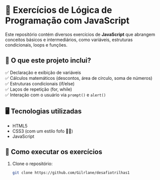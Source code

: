 # 🚀 Exercícios de Lógica de Programação com JavaScript  

Este repositório contém diversos exercícios de **JavaScript** que abrangem conceitos básicos e intermediários, como variáveis, estruturas condicionais, loops e funções.  

## 📌 O que este projeto inclui?  
✅ Declaração e exibição de variáveis  
✅ Cálculos matemáticos (descontos, área de círculo, soma de números)  
✅ Estruturas condicionais (if/else)  
✅ Laços de repetição (for, while)  
✅ Interação com o usuário via `prompt()` e `alert()`  

## 🖥 Tecnologias utilizadas  
- HTML5  
- CSS3 (com um estilo fofo 🌸✨)  
- JavaScript  

## 📂 Como executar os exercícios  
1. Clone o repositório:  
   ```sh
   git clone https://github.com/Gilrlane/desafiotrilhas1
